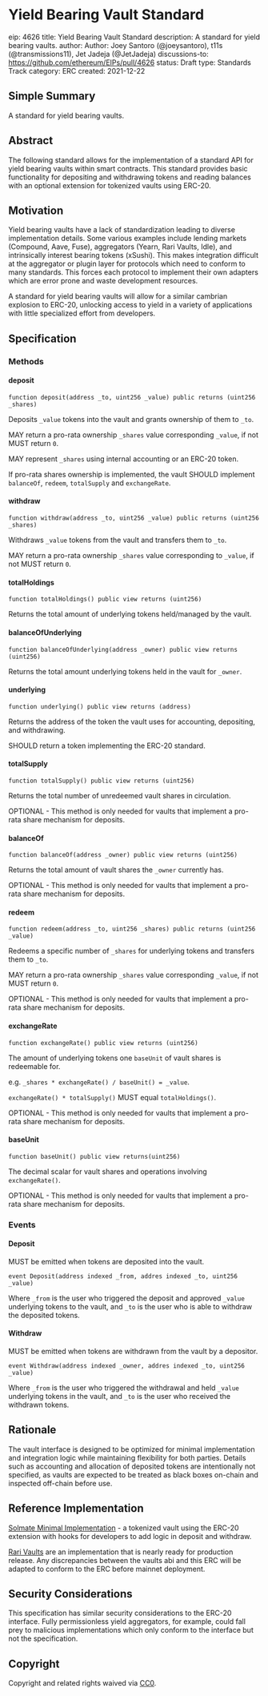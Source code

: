 # Yield Bearing Vault Standard

eip: 4626
title: Yield Bearing Vault Standard
description: A standard for yield bearing vaults.
author: Author: Joey Santoro (@joeysantoro), t11s (@transmissions11), Jet Jadeja (@JetJadeja)
discussions-to: https://github.com/ethereum/EIPs/pull/4626
status: Draft
type: Standards Track
category: ERC
created: 2021-12-22

## Simple Summary

A standard for yield bearing vaults.

## Abstract

The following standard allows for the implementation of a standard API for yield bearing vaults within smart contracts. This standard provides basic functionality for depositing and withdrawing tokens and reading balances with an optional extension for tokenized vaults using ERC-20.

## Motivation

Yield bearing vaults have a lack of standardization leading to diverse implementation details. Some various examples include lending markets (Compound, Aave, Fuse), aggregators (Yearn, Rari Vaults, Idle), and intrinsically interest bearing tokens (xSushi). This makes integration difficult at the aggregator or plugin layer for protocols which need to conform to many standards. This forces each protocol to implement their own adapters which are error prone and waste development resources.

A standard for yield bearing vaults will allow for a similar cambrian explosion to ERC-20, unlocking access to yield in a variety of applications with little specialized effort from developers.


## Specification

### Methods

#### deposit

`function deposit(address _to, uint256 _value) public returns (uint256 _shares)`

Deposits `_value` tokens into the vault and grants ownership of them to `_to`.

MAY return a pro-rata ownership `_shares` value corresponding `_value`, if not MUST return `0`.

MAY represent `_shares` using internal accounting or an ERC-20 token. 

If pro-rata shares ownership is implemented, the vault SHOULD implement `balanceOf`, `redeem`, `totalSupply` and `exchangeRate`.


#### withdraw

`function withdraw(address _to, uint256 _value) public returns (uint256 _shares)`

Withdraws `_value` tokens from the vault and transfers them to `_to`. 

MAY return a pro-rata ownership `_shares` value corresponding to `_value`,  if not MUST return `0`.


#### totalHoldings
`function totalHoldings() public view returns (uint256)`

Returns the total amount of underlying tokens held/managed by the vault.


#### balanceOfUnderlying
`function balanceOfUnderlying(address _owner) public view returns (uint256)`

Returns the total amount underlying tokens held in the vault for `_owner`.

#### underlying
`function underlying() public view returns (address)`

Returns the address of the token the vault uses for accounting, depositing, and withdrawing. 

SHOULD return a token implementing the ERC-20 standard.


#### totalSupply

`function totalSupply() public view returns (uint256)`

Returns the total number of unredeemed vault shares in circulation.

OPTIONAL - This method is only needed for vaults that implement a pro-rata share mechanism for deposits.

#### balanceOf

`function balanceOf(address _owner) public view returns (uint256)`

Returns the total amount of vault shares the `_owner` currently has.

OPTIONAL - This method is only needed for vaults that implement a pro-rata share mechanism for deposits.

#### redeem

`function redeem(address _to, uint256 _shares) public returns (uint256 _value)`

Redeems a specific number of `_shares` for underlying tokens and transfers them to `_to`. 

MAY return a pro-rata ownership `_shares` value corresponding `_value`, if not MUST return `0`.

OPTIONAL - This method is only needed for vaults that implement a pro-rata share mechanism for deposits.

#### exchangeRate

`function exchangeRate() public view returns (uint256)`

The amount of underlying tokens one `baseUnit` of vault shares is redeemable for. 

e.g. `_shares * exchangeRate() / baseUnit() = _value`.

`exchangeRate() * totalSupply()` MUST equal `totalHoldings()`.

OPTIONAL - This method is only needed for vaults that implement a pro-rata share mechanism for deposits.

#### baseUnit

`function baseUnit() public view returns(uint256)`

The decimal scalar for vault shares and operations involving `exchangeRate()`.

OPTIONAL - This method is only needed for vaults that implement a pro-rata share mechanism for deposits.


### Events

#### Deposit

MUST be emitted when tokens are deposited into the vault.

`event Deposit(address indexed _from, addres indexed _to, uint256 _value)`

Where `_from` is the user who triggered the deposit and approved `_value` underlying tokens to the vault, and `_to` is the user who is able to withdraw the deposited tokens. 


#### Withdraw

MUST be emitted when tokens are withdrawn from the vault by a depositor.

`event Withdraw(address indexed _owner, addres indexed _to, uint256 _value)`

Where `_from` is the user who triggered the withdrawal and held `_value` underlying tokens in the vault, and `_to` is the user who received the withdrawn tokens.


## Rationale

The vault interface is designed to be optimized for minimal implementation and integration logic while maintaining flexibility for both parties. Details such as accounting and allocation of deposited tokens are intentionally not specified, as vaults are expected to be treated as black boxes on-chain and inspected off-chain before use.

## Reference Implementation

[Solmate Minimal Implementation](https://github.com/Rari-Capital/solmate/pull/88) - a tokenized vault using the ERC-20 extension with hooks for developers to add logic in deposit and withdraw.

[Rari Vaults](https://github.com/Rari-Capital/vaults/blob/main/src/Vault.sol) are an implementation that is nearly ready for production release. Any discrepancies between the vaults abi and this ERC will be adapted to conform to the ERC before mainnet deployment.

## Security Considerations

This specification has similar security considerations to the ERC-20 interface. Fully permissionless yield aggregators, for example, could fall prey to malicious implementations which only conform to the interface but not the specification.

## Copyright

Copyright and related rights waived via [CC0](https://creativecommons.org/publicdomain/zero/1.0/).
